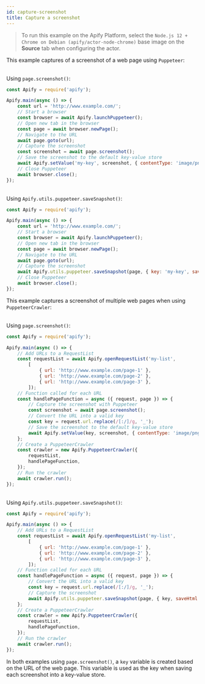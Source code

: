 ```yaml
---
id: capture-screenshot
title: Capture a screenshot
---
```


 > To run this example on the Apify Platform, select the `Node.js 12 + Chrome on Debian (apify/actor-node-chrome)` 
 >base image on the **Source** tab when configuring the actor.

This example captures of a screenshot of a web page using `Puppeteer`:

<!--DOCUSAURUS_CODE_TABS-->

<!-- PageScreenshot -->
\
Using `page.screenshot()`:

```javascript
const Apify = require('apify');

Apify.main(async () => {
    const url = 'http://www.example.com/';
    // Start a browser
    const browser = await Apify.launchPuppeteer();
    // Open new tab in the browser
    const page = await browser.newPage();
    // Navigate to the URL
    await page.goto(url);
    // Capture the screenshot
    const screenshot = await page.screenshot();
    // Save the screenshot to the default key-value store
    await Apify.setValue('my-key', screenshot, { contentType: 'image/png' });
    // Close Puppeteer
    await browser.close();
});
```

<!-- ApifySnapshot -->
\
Using `Apify.utils.puppeteer.saveSnapshot()`:

```javascript
const Apify = require('apify');

Apify.main(async () => {
    const url = 'http://www.example.com/';
    // Start a browser
    const browser = await Apify.launchPuppeteer();
    // Open new tab in the browser
    const page = await browser.newPage();
    // Navigate to the URL
    await page.goto(url);
    // Capture the screenshot
    await Apify.utils.puppeteer.saveSnapshot(page, { key: 'my-key', saveHtml: false });
    // Close Puppeteer
    await browser.close();
});
```

<!--END_DOCUSAURUS_CODE_TABS-->

This example captures a screenshot of multiple web pages when using `PuppeteerCrawler`:

<!--DOCUSAURUS_CODE_TABS-->

<!-- PageScreenshot -->
\
Using `page.screenshot()`:

```javascript
const Apify = require('apify');

Apify.main(async () => {
    // Add URLs to a RequestList
    const requestList = await Apify.openRequestList('my-list',
        [
            { url: 'http://www.example.com/page-1' },
            { url: 'http://www.example.com/page-2' },
            { url: 'http://www.example.com/page-3' },
        ]);
    // Function called for each URL
    const handlePageFunction = async ({ request, page }) => {
        // Capture the screenshot with Puppeteer
        const screenshot = await page.screenshot();
        // Convert the URL into a valid key
        const key = request.url.replace(/[:/]/g, '_');
        // Save the screenshot to the default key-value store
        await Apify.setValue(key, screenshot, { contentType: 'image/png' });
    };
    // Create a PuppeteerCrawler
    const crawler = new Apify.PuppeteerCrawler({
        requestList,
        handlePageFunction,
    });
    // Run the crawler
    await crawler.run();
});
```

<!-- ApifySnapshot -->
\
Using `Apify.utils.puppeteer.saveSnapshot()`:

```javascript
const Apify = require('apify');

Apify.main(async () => {
    // Add URLs to a RequestList
    const requestList = await Apify.openRequestList('my-list',
        [
            { url: 'http://www.example.com/page-1' },
            { url: 'http://www.example.com/page-2' },
            { url: 'http://www.example.com/page-3' },
        ]);
    // Function called for each URL
    const handlePageFunction = async ({ request, page }) => {
        // Convert the URL into a valid key
        const key = request.url.replace(/[:/]/g, '_');
        // Capture the screenshot
        await Apify.utils.puppeteer.saveSnapshot(page, { key, saveHtml: false });
    };
    // Create a PuppeteerCrawler
    const crawler = new Apify.PuppeteerCrawler({
        requestList,
        handlePageFunction,
    });
    // Run the crawler
    await crawler.run();
});
```

<!--END_DOCUSAURUS_CODE_TABS-->

In both examples using `page.screenshot()`, a `key` variable is created based on the URL of the web page.
 This variable is used as the key when saving each screenshot into a key-value store.
